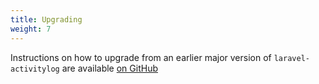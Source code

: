 ```yaml
---
title: Upgrading
weight: 7
---
```


Instructions on how to upgrade from an earlier major version of `laravel-activitylog` are available [on GitHub](https://github.com/spatie/laravel-activitylog/blob/master/UPGRADING.md)
